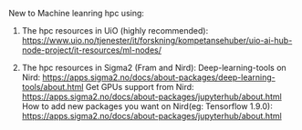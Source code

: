 New to Machine leanring hpc using:

1. The hpc resources in UiO (highly recommended):
https://www.uio.no/tjenester/it/forskning/kompetansehuber/uio-ai-hub-node-project/it-resources/ml-nodes/ 

2. The hpc resources in Sigma2 (Fram and Nird):
Deep-learning-tools on Nird:
https://apps.sigma2.no/docs/about-packages/deep-learning-tools/about.html
Get GPUs support from Nird:
https://apps.sigma2.no/docs/about-packages/jupyterhub/about.html
How to add new packages you want on Nird(eg: Tensorflow 1.9.0):
https://apps.sigma2.no/docs/about-packages/jupyterhub/about.html
